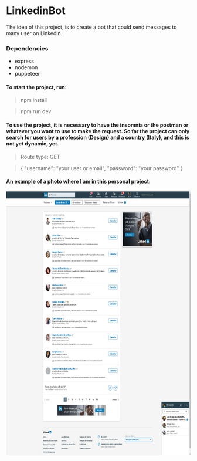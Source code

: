 # LinkedinBot

The idea of this project, is to create a bot that could send messages to many user on Linkedin.

### Dependencies
  + express
  + nodemon
  + puppeteer
  
#### To start the project, run:

> npm install

> npm run dev

#### To use the project, it is necessary to have the insomnia or the postman or whatever you want to use to make the request. So far the project can only search for users by a profession (Design) and a country (Italy), and this is not yet dynamic, yet.
> Route type: GET

> {
    "username": "your user or email",
    "password": "your password"
}

#### An example of a photo where I am in this personal project:
<img src="https://github.com/thiagoadsix/linkedin-bot/blob/master/app/screenshots/example.png" width="1280" height="720">
